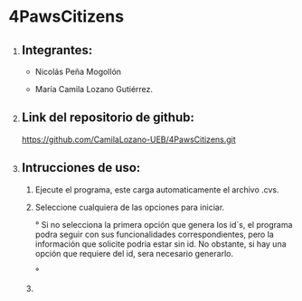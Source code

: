 # 4PawsCitizens

1. Integrantes:
	-

	- Nicolás Peña Mogollón

	- María Camila Lozano Gutiérrez.

2. Link del repositorio de github:
	-

	https://github.com/CamilaLozano-UEB/4PawsCitizens.git

3. Intrucciones de uso:
	-

	1. Ejecute el programa, este carga automaticamente el archivo .cvs.
	2. Seleccione cualquiera de las opciones para iniciar.

		
		° Si no selecciona la primera opción que genera los id´s, el programa podra seguir con sus funcionalidades correspondientes, pero la información que solicite podria estar sin id. No obstante, si hay una opción que requiere del id, sera necesario generarlo.

		° 
	3. 


